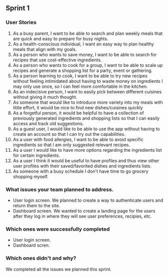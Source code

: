 ## Sprint 1

### User Stories
1. As a busy parent, I want to be able to search and plan weekly meals that are quick and easy to prepare for busy nights.
2. As a health-conscious individual, I want an easy way to plan healthy meals that align with my goals.
3. As a person who wants to save money, I want to be able to search for recipes that use cost-effective ingredients.
4. As a person who wants to cook for a group, I want to be able to scale up recipes and generate a shopping list for a party, event or gathering.
5. As a person learning to cook, I want to be able to try new recipes without feeling intimidated about having to waste money on ingredients I may only use once, so I can feel more comfortable in the kitchen.
6. As an indecisive person, I want to easily pick between different cuisines without giving it much thought.
7. As someone that would like to introduce more variety into my meals with little effort, it would be nice to find new dishes/cuisines quickly
8. As a forgetful person, it would be helpful to have a collection of previously generated ingredients and shopping lists so that I can easily access and track old suggestions.
9. As a guest user, I would like to be able to use the app without having to create an account so that I can try out the capabilities.
10. As a user with food allergies, I want to be able to avoid specific ingredients so that I am only suggested relevant recipes.
11. As a user I would like to have more options regarding the ingredients list for certain ingredients.
12. As a user I think it would be useful to have profiles and thus view other user profiles with their saved/favorited dishes and ingredients lists.
13. As someone with a busy schedule I don't have time to go grocery shopping myself.

### What issues your team planned to address.
- User login screen. We planned to create a way to authenticate users and return them to the site.
- Dashboard screen. We wanted to create a landing page for the users after they log in where they will see user preferences, recipies, etc.

### Which ones were successfully completed
- User login screen.
- Dashboard scren.

### Which ones didn't and why?
We completed all the issues we planned this sprint.